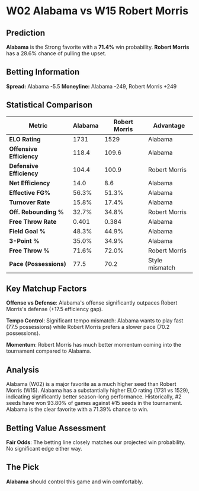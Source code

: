 # W02 Alabama vs W15 Robert Morris

## Prediction
**Alabama** is the Strong favorite with a **71.4%** win probability.
**Robert Morris** has a 28.6% chance of pulling the upset.

## Betting Information
**Spread:** Alabama -5.5
**Moneyline:** Alabama -249, Robert Morris +249

## Statistical Comparison

| Metric | Alabama | Robert Morris | Advantage |
|--------|-----------------|-----------------|----------|
| **ELO Rating** | 1731 | 1529 | Alabama |
| **Offensive Efficiency** | 118.4 | 109.6 | Alabama |
| **Defensive Efficiency** | 104.4 | 100.9 | Robert Morris |
| **Net Efficiency** | 14.0 | 8.6 | Alabama |
| **Effective FG%** | 56.3% | 51.3% | Alabama |
| **Turnover Rate** | 15.8% | 17.4% | Alabama |
| **Off. Rebounding %** | 32.7% | 34.8% | Robert Morris |
| **Free Throw Rate** | 0.401 | 0.384 | Alabama |
| **Field Goal %** | 48.3% | 44.9% | Alabama |
| **3-Point %** | 35.0% | 34.9% | Alabama |
| **Free Throw %** | 71.6% | 72.0% | Robert Morris |
| **Pace (Possessions)** | 77.5 | 70.2 | Style mismatch |

## Key Matchup Factors

**Offense vs Defense**: Alabama's offense significantly outpaces Robert Morris's defense (+17.5 efficiency gap).

**Tempo Control**: Significant tempo mismatch: Alabama wants to play fast (77.5 possessions) while Robert Morris prefers a slower pace (70.2 possessions).

**Momentum**: Robert Morris has much better momentum coming into the tournament compared to Alabama.

## Analysis

Alabama (W02) is a major favorite as a much higher seed than Robert Morris (W15). Alabama has a substantially higher ELO rating (1731 vs 1529), indicating significantly better season-long performance. Historically, #2 seeds have won 93.80% of games against #15 seeds in the tournament. Alabama is the clear favorite with a 71.39% chance to win.

## Betting Value Assessment

**Fair Odds**: The betting line closely matches our projected win probability. No significant edge either way.

## The Pick

**Alabama** should control this game and win comfortably.

